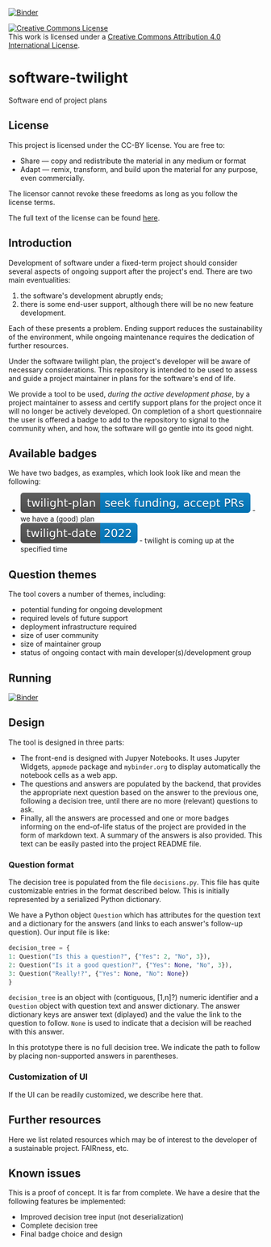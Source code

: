 [![Binder](https://mybinder.org/badge.svg)](https://mybinder.org/v2/gh/elichad/software-twilight/main?urlpath=apps%2Findex.ipynb)

<a rel="license" href="http://creativecommons.org/licenses/by/4.0/"><img alt="Creative Commons License" style="border-width:0" src="https://i.creativecommons.org/l/by/4.0/88x31.png" /></a><br />This work is licensed under a <a rel="license" href="http://creativecommons.org/licenses/by/4.0/">Creative Commons Attribution 4.0 International License</a>.

# software-twilight

Software end of project plans


## License
This project is licensed under the CC-BY license. You are free to:
* Share — copy and redistribute the material in any medium or format
* Adapt — remix, transform, and build upon the material for any purpose,
  even commercially.

The licensor cannot revoke these freedoms as long as you follow the license
terms.

The full text of the license can be found [here](https://github.com/elichad/software-twilight/blob/main/LICENSE.md).

## Introduction

Development of software under a fixed-term project should consider several
aspects of ongoing support after the project's end.  There are two main
eventualities:

1. the software's development abruptly ends;
2. there is some end-user support, although there will be no new feature development.

Each of these presents a problem. Ending support reduces the sustainability of the
environment, while ongoing maintenance requires the dedication of further
resources.

Under the software twilight plan, the project's developer will be aware of
necessary considerations.  This repository is intended to be used to assess and
guide a project maintainer in plans for the software's end of life.

We provide a tool to be used, _during the active development phase_, by a
project maintainer to assess and certify support plans for the project once
it will no longer be actively developed.  On completion of a short
questionnaire the user is offered a badge to add to the repository to signal
to the community when, and how, the software will go gentle into its good
night.

## Available badges

We have two badges, as examples, which look look like and mean the following:
* [![Twilight Plan](https://github.com/elichad/software-twilight/blob/main/twilight_plan_example.svg)](https://github.com/elichad/software-twilight) - we have a (good) plan
* [![Twilight Date](https://github.com/elichad/software-twilight/blob/main/twilight_date_example.svg)](https://github.com/elichad/software-twilight) - twilight is coming up at the specified time


## Question themes

The tool covers a number of themes, including:
* potential funding for ongoing development
* required levels of future support
* deployment infrastructure required
* size of user community
* size of maintainer group
* status of ongoing contact with main developer(s)/development group

## Running

[![Binder](https://mybinder.org/badge.svg)](https://mybinder.org/v2/gh/elichad/software-twilight/main?urlpath=apps%2Findex.ipynb)

## Design

The tool is designed in three parts: 

- The front-end is designed with Jupyer Notebooks. It uses Jupyter Widgets, `appmode` package and `mybinder.org` to display automatically the notebook cells as a web app. 
- The questions and answers are populated by the backend, that provides the appropriate next question based on the answer to the previous one, following a decision tree, until there are no more (relevant) questions to ask.
- Finally, all the answers are processed and one or more badges informing on the end-of-life status of the project are provided in the form of markdown text. A summary of the answers is also provided. This text can be easily pasted into the project README file. 

### Question format

The decision tree is populated from the file `decisions.py`.  This file
has quite customizable entries in the format described below.  This is
initially represented by a serialized Python dictionary.

We have a Python object `Question` which has attributes for the question
text and a dictionary for the answers (and links to each answer's follow-up
question).  Our input file is like:

```python
decision_tree = {
1: Question("Is this a question?", {"Yes": 2, "No", 3}),
2: Question("Is it a good question?", {"Yes": None, "No", 3}),
3: Question("Really!?", {"Yes": None, "No": None})
}
```

`decision_tree` is an object with (contiguous, [1,n]?) numeric identifier
and a `Question` object with question text and answer dictionary.  The
answer dictionary keys are answer text (diplayed) and the value the link to
the question to follow.  `None` is used to indicate that a decision will be
reached with this answer.

In this prototype there is no full decision tree.  We indicate the path to
follow by placing non-supported answers in parentheses.

### Customization of UI

If the UI can be readily customized, we describe here that.

## Further resources

Here we list related resources which may be of interest to the developer
of a sustainable project.  FAIRness, etc.

## Known issues

This is a proof of concept.  It is far from complete.  We have a desire that
the following features be implemented:

* Improved decision tree input (not deserialization)
* Complete decision tree
* Final badge choice and design
